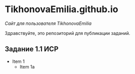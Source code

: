 # TikhonovaEmilia.github.io
*Сайт для пользователя TikhonovaEmilia*

Здравствуйте, это репозиторий для публикации заданий.

## Задание 1.1 ИСР
* Item 1
  * Item 1a

